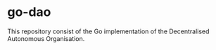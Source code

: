 # go-dao
This repository consist of the Go implementation of the Decentralised Autonomous Organisation.

